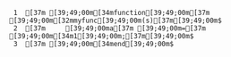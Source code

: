      1	[37m [39;49;00m[34mfunction[39;49;00m[37m [39;49;00m[32mmyfunc[39;49;00m(s)[37m[39;49;00m$
     2	[37m     [39;49;00ma[37m [39;49;00m=[37m [39;49;00m[34m1[39;49;00m;[37m[39;49;00m$
     3	[37m [39;49;00m[34mend[39;49;00m$
